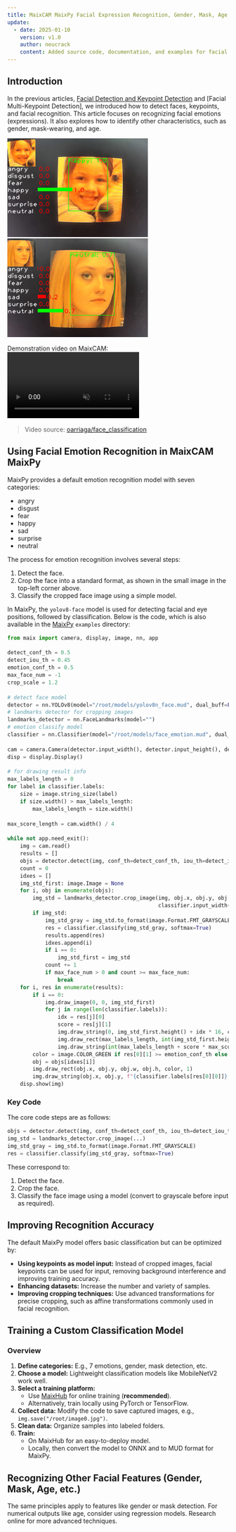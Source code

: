 ```yaml
---
title: MaixCAM MaixPy Facial Expression Recognition, Gender, Mask, Age, and More
update:
  - date: 2025-01-10
    version: v1.0
    author: neucrack
    content: Added source code, documentation, and examples for facial emotion recognition.
---
```


## Introduction

In the previous articles, [Facial Detection and Keypoint Detection](./face_detection.md) and [Facial Multi-Keypoint Detection], we introduced how to detect faces, keypoints, and facial recognition. This article focuses on recognizing facial emotions (expressions). It also explores how to identify other characteristics, such as gender, mask-wearing, and age.

![](../../assets/face_emotion_happy.jpg) ![](../../assets/face_emotion_neutral.jpg)

Demonstration video on MaixCAM:
<video playsinline controls autoplay loop muted preload src="/static/video/maixcam_face_emotion.mp4" type="video/mp4">
Classifier Result video
</video>

> Video source: [oarriaga/face_classification](https://github.com/oarriaga/face_classification)

## Using Facial Emotion Recognition in MaixCAM MaixPy

MaixPy provides a default emotion recognition model with seven categories:
* angry
* disgust
* fear
* happy
* sad
* surprise
* neutral

The process for emotion recognition involves several steps:
1. Detect the face.
2. Crop the face into a standard format, as shown in the small image in the top-left corner above.
3. Classify the cropped face image using a simple model.

In MaixPy, the `yolov8-face` model is used for detecting facial and eye positions, followed by classification. Below is the code, which is also available in the [MaixPy](https://github.com/sipeed/maixpy) `examples` directory:

```python
from maix import camera, display, image, nn, app

detect_conf_th = 0.5
detect_iou_th = 0.45
emotion_conf_th = 0.5
max_face_num = -1
crop_scale = 1.2

# detect face model
detector = nn.YOLOv8(model="/root/models/yolov8n_face.mud", dual_buff=False)
# landmarks detector for cropping images
landmarks_detector = nn.FaceLandmarks(model="")
# emotion classify model
classifier = nn.Classifier(model="/root/models/face_emotion.mud", dual_buff=False)

cam = camera.Camera(detector.input_width(), detector.input_height(), detector.input_format())
disp = display.Display()

# for drawing result info
max_labels_length = 0
for label in classifier.labels:
    size = image.string_size(label)
    if size.width() > max_labels_length:
        max_labels_length = size.width()

max_score_length = cam.width() / 4

while not app.need_exit():
    img = cam.read()
    results = []
    objs = detector.detect(img, conf_th=detect_conf_th, iou_th=detect_iou_th, sort=1)
    count = 0
    idxes = []
    img_std_first: image.Image = None
    for i, obj in enumerate(objs):
        img_std = landmarks_detector.crop_image(img, obj.x, obj.y, obj.w, obj.h, obj.points,
                                                classifier.input_width(), classifier.input_height(), crop_scale)
        if img_std:
            img_std_gray = img_std.to_format(image.Format.FMT_GRAYSCALE)
            res = classifier.classify(img_std_gray, softmax=True)
            results.append(res)
            idxes.append(i)
            if i == 0:
                img_std_first = img_std
            count += 1
            if max_face_num > 0 and count >= max_face_num:
                break
    for i, res in enumerate(results):
        if i == 0:
            img.draw_image(0, 0, img_std_first)
            for j in range(len(classifier.labels)):
                idx = res[j][0]
                score = res[j][1]
                img.draw_string(0, img_std_first.height() + idx * 16, classifier.labels[idx], image.COLOR_WHITE)
                img.draw_rect(max_labels_length, int(img_std_first.height() + idx * 16), int(score * max_score_length), 8, image.COLOR_GREEN if score >= emotion_conf_th else image.COLOR_RED, -1)
                img.draw_string(int(max_labels_length + score * max_score_length + 2), int(img_std_first.height() + idx * 16), f"{score:.1f}", image.COLOR_RED)
        color = image.COLOR_GREEN if res[0][1] >= emotion_conf_th else image.COLOR_RED
        obj = objs[idxes[i]]
        img.draw_rect(obj.x, obj.y, obj.w, obj.h, color, 1)
        img.draw_string(obj.x, obj.y, f"{classifier.labels[res[0][0]]}: {res[0][1]:.1f}", color)
    disp.show(img)
```

### Key Code

The core code steps are as follows:
```python
objs = detector.detect(img, conf_th=detect_conf_th, iou_th=detect_iou_th, sort=1)
img_std = landmarks_detector.crop_image(...)
img_std_gray = img_std.to_format(image.Format.FMT_GRAYSCALE)
res = classifier.classify(img_std_gray, softmax=True)
```

These correspond to:
1. Detect the face.
2. Crop the face.
3. Classify the face image using a model (convert to grayscale before input as required).

## Improving Recognition Accuracy

The default MaixPy model offers basic classification but can be optimized by:
* **Using keypoints as model input:** Instead of cropped images, facial keypoints can be used for input, removing background interference and improving training accuracy.
* **Enhancing datasets:** Increase the number and variety of samples.
* **Improving cropping techniques:** Use advanced transformations for precise cropping, such as affine transformations commonly used in facial recognition.

## Training a Custom Classification Model

### Overview
1. **Define categories:** E.g., 7 emotions, gender, mask detection, etc.
2. **Choose a model:** Lightweight classification models like MobileNetV2 work well.
3. **Select a training platform:**
   * Use [MaixHub](https://maixhub.com) for online training (**recommended**).
   * Alternatively, train locally using PyTorch or TensorFlow.
4. **Collect data:** Modify the code to save captured images, e.g., `img.save("/root/image0.jpg")`.
5. **Clean data:** Organize samples into labeled folders.
6. **Train:**
   * On MaixHub for an easy-to-deploy model.
   * Locally, then convert the model to ONNX and to MUD format for MaixPy.

## Recognizing Other Facial Features (Gender, Mask, Age, etc.)

The same principles apply to features like gender or mask detection. For numerical outputs like age, consider using regression models. Research online for more advanced techniques.



